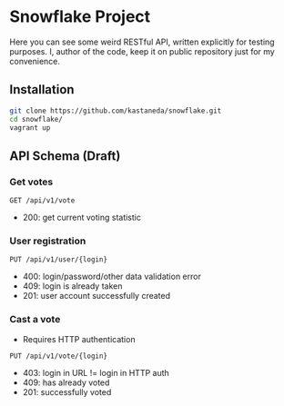
# Snowflake Project

Here you can see some weird RESTful API, written explicitly for testing
purposes. I, author of the code, keep it on public repository just for
my convenience.

## Installation

```bash
git clone https://github.com/kastaneda/snowflake.git
cd snowflake/
vagrant up
```

## API Schema (Draft)

### Get votes

```
GET /api/v1/vote
```

 - 200: get current voting statistic

### User registration

```
PUT /api/v1/user/{login}
```

 - 400: login/password/other data validation error
 - 409: login is already taken
 - 201: user account successfully created

### Cast a vote

 - Requires HTTP authentication

```
PUT /api/v1/vote/{login}
```

 - 403: login in URL != login in HTTP auth
 - 409: has already voted
 - 201: successfully voted
